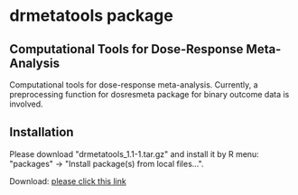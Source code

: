 # drmetatools package

## Computational Tools for Dose-Response Meta-Analysis

Computational tools for dose-response meta-analysis. Currently, a preprocessing function for dosresmeta package for binary outcome data is involved.

## Installation

Please download "drmetatools_1.1-1.tar.gz" and install it by R menu: "packages" -> "Install package(s) from local files...".

Download: [please click this link](https://github.com/nomahi/drmetatools/raw/main/drmetatools_1.1-1.tar.gz)
